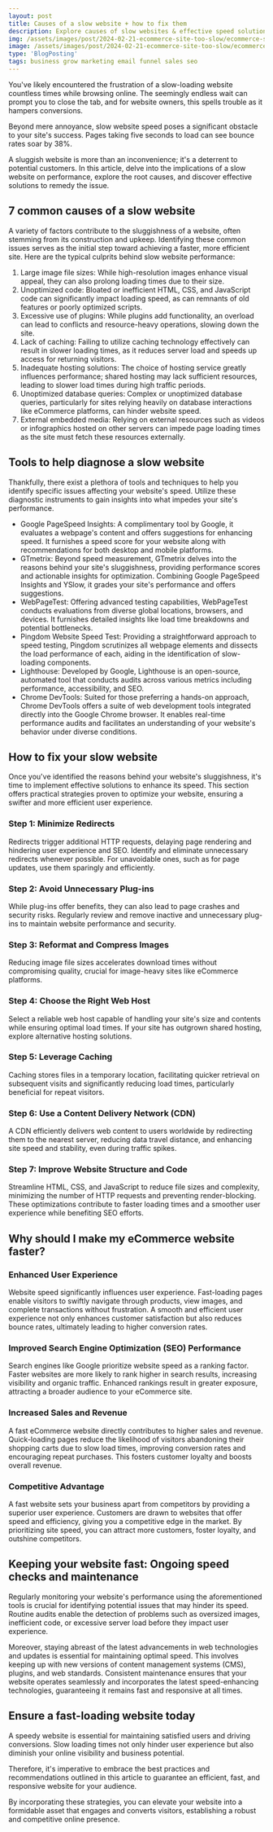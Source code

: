 ```yaml
---
layout: post
title: Causes of a slow website + how to fix them
description: Explore causes of slow websites & effective speed solutions. Optimize site performance for enhanced user experience.
img: /assets/images/post/2024-02-21-ecommerce-site-too-slow/ecommerce-site-too-slow.jpg
image: /assets/images/post/2024-02-21-ecommerce-site-too-slow/ecommerce-site-too-slow.jpg
type: 'BlogPosting'
tags: business grow marketing email funnel sales seo
---
```


You've likely encountered the frustration of a slow-loading website countless times while browsing online. The seemingly endless wait can prompt you to close the tab, and for website owners, this spells trouble as it hampers conversions.

Beyond mere annoyance, slow website speed poses a significant obstacle to your site's success. Pages taking five seconds to load can see bounce rates soar by 38%.

A sluggish website is more than an inconvenience; it's a deterrent to potential customers. In this article, delve into the implications of a slow website on performance, explore the root causes, and discover effective solutions to remedy the issue.

## 7 common causes of a slow website 
A variety of factors contribute to the sluggishness of a website, often stemming from its construction and upkeep. Identifying these common issues serves as the initial step toward achieving a faster, more efficient site. Here are the typical culprits behind slow website performance:

1. Large image file sizes: While high-resolution images enhance visual appeal, they can also prolong loading times due to their size.
2. Unoptimized code: Bloated or inefficient HTML, CSS, and JavaScript code can significantly impact loading speed, as can remnants of old features or poorly optimized scripts.
3. Excessive use of plugins: While plugins add functionality, an overload can lead to conflicts and resource-heavy operations, slowing down the site.
4. Lack of caching: Failing to utilize caching technology effectively can result in slower loading times, as it reduces server load and speeds up access for returning visitors.
5. Inadequate hosting solutions: The choice of hosting service greatly influences performance; shared hosting may lack sufficient resources, leading to slower load times during high traffic periods.
6. Unoptimized database queries: Complex or unoptimized database queries, particularly for sites relying heavily on database interactions like eCommerce platforms, can hinder website speed.
7. External embedded media: Relying on external resources such as videos or infographics hosted on other servers can impede page loading times as the site must fetch these resources externally.

## Tools to help diagnose a slow website 
Thankfully, there exist a plethora of tools and techniques to help you identify specific issues affecting your website's speed. Utilize these diagnostic instruments to gain insights into what impedes your site's performance.

- Google PageSpeed Insights: A complimentary tool by Google, it evaluates a webpage's content and offers suggestions for enhancing speed. It furnishes a speed score for your website along with recommendations for both desktop and mobile platforms.
- GTmetrix: Beyond speed measurement, GTmetrix delves into the reasons behind your site's sluggishness, providing performance scores and actionable insights for optimization. Combining Google PageSpeed Insights and YSlow, it grades your site's performance and offers suggestions.
- WebPageTest: Offering advanced testing capabilities, WebPageTest conducts evaluations from diverse global locations, browsers, and devices. It furnishes detailed insights like load time breakdowns and potential bottlenecks.
- Pingdom Website Speed Test: Providing a straightforward approach to speed testing, Pingdom scrutinizes all webpage elements and dissects the load performance of each, aiding in the identification of slow-loading components.
- Lighthouse: Developed by Google, Lighthouse is an open-source, automated tool that conducts audits across various metrics including performance, accessibility, and SEO.
- Chrome DevTools: Suited for those preferring a hands-on approach, Chrome DevTools offers a suite of web development tools integrated directly into the Google Chrome browser. It enables real-time performance audits and facilitates an understanding of your website's behavior under diverse conditions.

## How to fix your slow website 
Once you've identified the reasons behind your website's sluggishness, it's time to implement effective solutions to enhance its speed. This section offers practical strategies proven to optimize your website, ensuring a swifter and more efficient user experience.

### Step 1: Minimize Redirects
Redirects trigger additional HTTP requests, delaying page rendering and hindering user experience and SEO. Identify and eliminate unnecessary redirects whenever possible. For unavoidable ones, such as for page updates, use them sparingly and efficiently.

### Step 2: Avoid Unnecessary Plug-ins
While plug-ins offer benefits, they can also lead to page crashes and security risks. Regularly review and remove inactive and unnecessary plug-ins to maintain website performance and security.

### Step 3: Reformat and Compress Images
Reducing image file sizes accelerates download times without compromising quality, crucial for image-heavy sites like eCommerce platforms.

### Step 4: Choose the Right Web Host
Select a reliable web host capable of handling your site's size and contents while ensuring optimal load times. If your site has outgrown shared hosting, explore alternative hosting solutions.

### Step 5: Leverage Caching
Caching stores files in a temporary location, facilitating quicker retrieval on subsequent visits and significantly reducing load times, particularly beneficial for repeat visitors.

### Step 6: Use a Content Delivery Network (CDN)
A CDN efficiently delivers web content to users worldwide by redirecting them to the nearest server, reducing data travel distance, and enhancing site speed and stability, even during traffic spikes.

### Step 7: Improve Website Structure and Code
Streamline HTML, CSS, and JavaScript to reduce file sizes and complexity, minimizing the number of HTTP requests and preventing render-blocking. These optimizations contribute to faster loading times and a smoother user experience while benefiting SEO efforts.

## Why should I make my eCommerce website faster? 
### Enhanced User Experience
Website speed significantly influences user experience. Fast-loading pages enable visitors to swiftly navigate through products, view images, and complete transactions without frustration. A smooth and efficient user experience not only enhances customer satisfaction but also reduces bounce rates, ultimately leading to higher conversion rates.

### Improved Search Engine Optimization (SEO) Performance
Search engines like Google prioritize website speed as a ranking factor. Faster websites are more likely to rank higher in search results, increasing visibility and organic traffic. Enhanced rankings result in greater exposure, attracting a broader audience to your eCommerce site.

### Increased Sales and Revenue
A fast eCommerce website directly contributes to higher sales and revenue. Quick-loading pages reduce the likelihood of visitors abandoning their shopping carts due to slow load times, improving conversion rates and encouraging repeat purchases. This fosters customer loyalty and boosts overall revenue.

### Competitive Advantage
A fast website sets your business apart from competitors by providing a superior user experience. Customers are drawn to websites that offer speed and efficiency, giving you a competitive edge in the market. By prioritizing site speed, you can attract more customers, foster loyalty, and outshine competitors.

## Keeping your website fast: Ongoing speed checks and maintenance
Regularly monitoring your website's performance using the aforementioned tools is crucial for identifying potential issues that may hinder its speed. Routine audits enable the detection of problems such as oversized images, inefficient code, or excessive server load before they impact user experience.

Moreover, staying abreast of the latest advancements in web technologies and updates is essential for maintaining optimal speed. This involves keeping up with new versions of content management systems (CMS), plugins, and web standards. Consistent maintenance ensures that your website operates seamlessly and incorporates the latest speed-enhancing technologies, guaranteeing it remains fast and responsive at all times.

## Ensure a fast-loading website today 
A speedy website is essential for maintaining satisfied users and driving conversions. Slow loading times not only hinder user experience but also diminish your online visibility and business potential. 

Therefore, it's imperative to embrace the best practices and recommendations outlined in this article to guarantee an efficient, fast, and responsive website for your audience. 

By incorporating these strategies, you can elevate your website into a formidable asset that engages and converts visitors, establishing a robust and competitive online presence.
